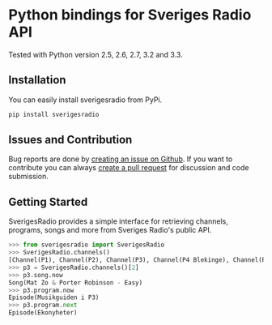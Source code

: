 # Python bindings for Sveriges Radio API

Tested with Python version 2.5, 2.6, 2.7, 3.2 and 3.3.

## Installation

You can easily install sverigesradio from PyPi.

```bash
pip install sverigesradio
```

## Issues and Contribution

Bug reports are done by [creating an issue on Github](https://github.com/tiwilliam/sverigesradio/issues). If you want to contribute you can always [create a pull request](https://github.com/tiwilliam/sverigesradio/pulls) for discussion and code submission.

## Getting Started

SverigesRadio provides a simple interface for retrieving channels, programs, songs and more from Sveriges Radio's public API.

```python
>>> from sverigesradio import SverigesRadio
>>> SverigesRadio.channels()
[Channel(P1), Channel(P2), Channel(P3), Channel(P4 Blekinge), Channel(P4 Dalarna), Channel(P4 Gotland), Channel(P4 Gävleborg), Channel(P4 Göteborg), Channel(P4 Halland), Channel(P4 Jämtland), Channel(P4 Jönköping), Channel(P4 Kalmar), Channel(P4 Kristianstad), Channel(P4 Kronoberg), Channel(P4 Malmöhus), Channel(P4 Norrbotten), Channel(P4 Sjuhärad), Channel(P4 Skaraborg), Channel(P4 Stockholm), Channel(P4 Sörmland), Channel(P4 Uppland), Channel(P4 Värmland), Channel(P4 Väst), Channel(P4 Västerbotten), Channel(P4 Västernorrland), Channel(P4 Västmanland), Channel(P4 Örebro), Channel(P4 Östergötland), Channel(SR Sápmi), Channel(SR Sisuradio), Channel(P6), Channel(Din gata), Channel(Metropol), Channel(P2), Channel(P3 Star), Channel(Radioapans knattekanal), Channel(P4 Radiosporten), Channel(P2 Klassiskt), Channel(Minnen), Channel(P2 Världen), Channel(SR Extra01), Channel(SR Extra02), Channel(SR Extra03), Channel(SR Extra04), Channel(SR Extra05), Channel(SR Extra06), Channel(SR Extra07), Channel(SR Extra08), Channel(SR Extra09), Channel(SR Extra10), Channel(P2 Klassisk Jul), Channel(P4 Bjällerklang)]
>>> p3 = SverigesRadio.channels()[2]
>>> p3.song.now
Song(Mat Zo & Porter Robinson - Easy)
>>> p3.program.now
Episode(Musikguiden i P3)
>>> p3.program.next
Episode(Ekonyheter)
```
